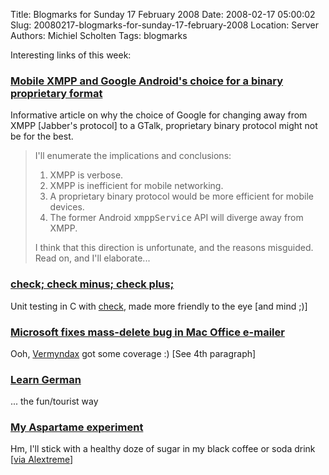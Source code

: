 Title: Blogmarks for Sunday 17 February 2008
Date: 2008-02-17 05:00:02
Slug: 20080217-blogmarks-for-sunday-17-february-2008
Location: Server
Authors: Michiel Scholten
Tags: blogmarks

<p>Interesting links of this week:</p>
<h3><a href="http://www.deepdarc.com/2008/02/14/mobile-xmpp/">Mobile XMPP and Google Android's choice for a binary proprietary format</a></h3>
<p>Informative article on why the choice of Google for changing away from XMPP [Jabber's protocol] to a GTalk, proprietary binary protocol might not be for the best.</p>

<blockquote>
<p>I'll enumerate the implications and conclusions:</p>

<ol>
<li>XMPP is verbose.</li>
<li>XMPP is inefficient for mobile networking.</li>
<li>A proprietary binary protocol would be more efficient for mobile devices.</li>
<li>The former Android <tt>xmppService</tt> API will diverge away from XMPP.</li>
</ol>

<p>I think that this direction is unfortunate, and the reasons misguided. Read on, and I'll elaborate...</p>
</blockquote>
<h3><a href="http://gary-kramlich.livejournal.com/9052.html">check; check minus; check plus;</a></h3>
<p>Unit testing in C with <a href="http://check.sourceforge.net/">check</a>, made more friendly to the eye [and mind ;)]</p>
<h3><a href="http://www.computerworld.com/action/article.do?command=viewArticleBasic">Microsoft fixes mass-delete bug in Mac Office e-mailer</a></h3>
<p>Ooh, <a href="http://galaxycow.com/blogs/vermyndax/">Vermyndax</a> got some coverage :) [See 4th paragraph]</p>
<h3><a href="http://blameitonthevoices.blogspot.com/2008/02/learn-german.html">Learn German</a></h3>
<p>... the fun/tourist way</p>
<h3><a href="http://www.myaspartameexperiment.com/">My Aspartame experiment</a></h3>
<p>Hm, I'll stick with a healthy doze of sugar in my black coffee or soda drink [<a href="http://www.alextreme.org/drupal//?q=node/551">via Alextreme</a>]</p>

